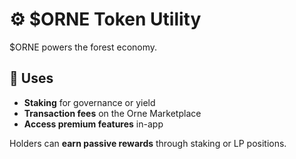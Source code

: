 # ⚙️ $ORNE Token Utility

$ORNE powers the forest economy.

## 🔄 Uses

- **Staking** for governance or yield
- **Transaction fees** on the Orne Marketplace
- **Access premium features** in-app

Holders can **earn passive rewards** through staking or LP positions.
